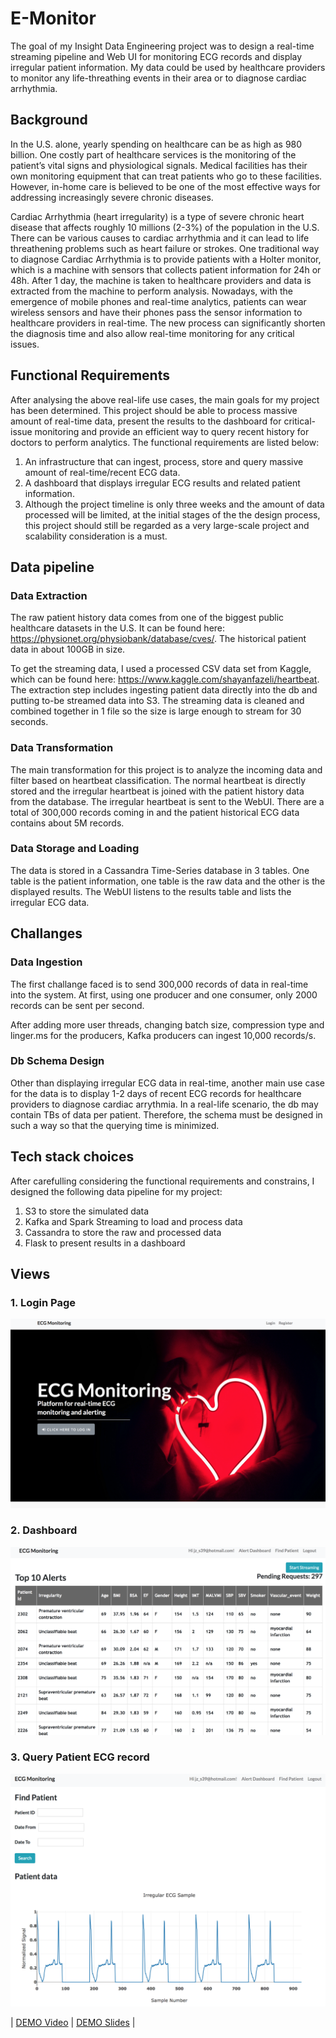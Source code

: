 # E-Monitor
The goal of my Insight Data Engineering project was to design a real-time streaming pipeline and Web UI for monitoring ECG records and display irregular patient information. My data could be used by healthcare providers to monitor any life-threathing events in their area or to diagnose cardiac arrhythmia.

## Background

In the U.S. alone, yearly spending on healthcare can be as high as 980 billion. One costly part of healthcare services is the monitoring  of the patient’s vital signs and physiological signals. Medical facilities has their own monitoring equipment that can treat patients who go to these facilities. However, in-home care is believed to be one of the most effective ways for addressing increasingly severe chronic diseases. 

Cardiac Arrhythmia (heart irregularity) is a type of severe chronic heart disease that affects roughly 10 millions (2-3%) of the population in the U.S. There can be various causes to cardiac arrhythmia and it can lead to life threathening problems such as heart failure or strokes. One traditional way to diagnose Cardiac Arrhythmia is to provide patients with a Holter monitor, which is a machine with sensors that collects patient information for 24h or 48h. After 1 day, the machine is taken to healthcare providers and data is extracted from the machine to perform analysis. Nowadays, with the emergence of mobile phones and real-time analytics, patients can wear wireless sensors and have their phones pass the sensor information to healthcare providers in real-time. The new process can significantly shorten the diagnosis time and also allow real-time monitoring for any critical issues.  


## Functional Requirements
After analysing the above real-life use cases, the main goals for my project has been determined. This project should be able to process massive amount of real-time data, present the results to the dashboard for critical-issue monitoring and provide an efficient way to query recent history for doctors to perform analytics. The functional requirements are listed below:

1. An infrastructure that can ingest, process, store and query massive amount of real-time/recent ECG data.
2. A dashboard that displays irregular ECG results and related patient information.
3. Although the project timeline is only three weeks and the amount of data processed will be limited, at the initial stages of the the design process, this project should still be regarded as a very large-scale project and scalability consideration is a must.


## Data pipeline
### Data Extraction
The raw patient history data comes from one of the biggest public healthcare datasets in the U.S. It can be found here: https://physionet.org/physiobank/database/cves/. The historical patient data in about 100GB in size. 

To get the streaming data, I used a processed CSV data set from Kaggle, which can be found here: https://www.kaggle.com/shayanfazeli/heartbeat. The extraction step includes ingesting patient data directly into the db and putting to-be streamed data into S3. The streaming data is cleaned and combined together in 1 file so the size is large enough to stream for 30 seconds.

### Data Transformation 
The main transformation for this project is to analyze the incoming data and filter based on heartbeat classification. The normal heartbeat is directly stored and the irregular heartbeat is joined with the patient history data from the database. The irregular heartbeat is sent to the WebUI. There are a total of 300,000 records coming in and the patient historical ECG data contains about 5M records. 

### Data Storage and Loading
The data is stored in a Cassandra Time-Series database in 3 tables. One table is the patient information, one table is the raw data and the other is the displayed results. The WebUI listens to the results table and lists the irregular ECG data.

## Challanges
### Data Ingestion
The first challange faced is to send 300,000 records of data in real-time into the system. At first, using one producer and one consumer, only 2000 records can be sent per second. 

After adding more user threads, changing batch size, compression type and linger.ms for the producers, Kafka producers can ingest 10,000 records/s.

### Db Schema Design
Other than displaying irregular ECG data in real-time, another main use case for the data is to display 1-2 days of recent ECG records for healthcare providers to diagnose cardiac arrythmia. In a real-life scenario, the db may contain TBs of data per patient. Therefore, the schema must be designed in such a way so that the querying time is minimized. 

## Tech stack choices
After carefulling considering the functional requirements and constrains, I designed the following data pipeline for my project:
1. S3 to store the simulated data
2. Kafka and Spark Streaming to load and process data 
3. Cassandra to store the raw and processed data 
4. Flask to present results in a dashboard

## Views
### 1. Login Page
![alt text](img/Img4 "Screenshot of User Interface")
### 2. Dashboard
![alt text](img/Img2 "Screenshot of User Interface")
### 3. Query Patient ECG record
![alt text](img/Img3 "Screenshot of User Interface")

| [DEMO Video]           | [DEMO Slides]  |


[DEMO Video]:<https://youtu.be/nL2yumruH-o>
[DEMO Slides]:<https://docs.google.com/presentation/d/e/2PACX-1vRO2UyIR18tpK0jxu6RP6J7UH8nfY_SDs67coPfY5QwCcrlwK2YGFs5hI9PH5CLAZk1a-b3j0mzlDoM/pub?start=false&loop=false&delayms=3000>
